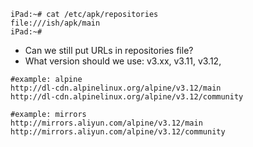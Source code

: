 ```
iPad:~# cat /etc/apk/repositories 
file:///ish/apk/main
iPad:~# 
```

- Can we still put URLs in repositories file?
- What version should we use: v3.xx, v3.11, v3.12, 

```
#example: alpine
http://dl-cdn.alpinelinux.org/alpine/v3.12/main
http://dl-cdn.alpinelinux.org/alpine/v3.12/community

#example: mirrors
http://mirrors.aliyun.com/alpine/v3.12/main
http://mirrors.aliyun.com/alpine/v3.12/community
```